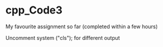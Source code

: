 # cpp_Code3

My favourite assignment so far (completed within a few hours)

Uncomment system ("cls"); for different output
